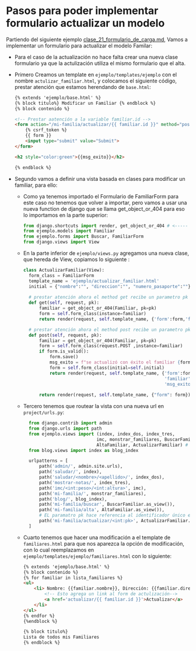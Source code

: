 # Pasos para poder implementar formulario actualizar un modelo
Partiendo del siguiente ejemplo [clase_21_formulario_de_carga.md](clase_21_formulario_de_carga.md), Vamos a implementar un formulario para actualizar el modelo Familar:

- Para el caso de la actualización no hace falta crear una nueva clase formulario ya que la actulización utiliza el mismo
  formulario que el alta.
  
- Primero Creamos un template en `ejemplo/templates/ejemplo` con el nombre `actulizar_familiar.html`, y colocamos el siguiente código, prestar atención que estamos herendando de `base.html`:
  ```html
  {% extends 'ejemplo/base.html' %}
  {% block titulo%} Modificar un Familiar {% endblock %}
  {% block contenido %}

  <!-- Prestar aatención a la variable familiar.id -->
  <form action="/mi-familia/actualizar/{{ familiar.id }}" method="post"> 
      {% csrf_token %}
      {{ form }}
      <input type="submit" value="Submit">
  </form>

  <h2 style="color:green">{{msg_exito}}</h2>

  {% endblock %}
  ``` 

- Segundo vamos a definir una vista basada en clases para modificar un familiar, para ello:
  
    - Como ya tenemos importado el Formulario de FamiliarForm para este caso no tenemos que volver a importar, pero vamos a usar una nueva function de django que se llama get_object_or_404 para eso lo importamos en la parte superior:

      ```python
      from django.shortcuts import render, get_object_or_404 # <----- Nuevo import
      from ejemplo.models import Familiar
      from ejemplo.forms import Buscar, FamiliarForm
      from django.views import View 
      ```

   
  - En la parte inferior de `ejemplo/views.py` agregamos una nueva clase, que hereda de View, copiamos lo siguiente :
    ```python
    class ActualizarFamiliar(View):
      form_class = FamiliarForm
      template_name = 'ejemplo/actualizar_familiar.html'
      initial = {"nombre":"", "direccion":"", "numero_pasaporte":""}
      
      # prestar atención ahora el method get recibe un parametro pk == primaryKey == identificador único
      def get(self, request, pk): 
          familiar = get_object_or_404(Familiar, pk=pk)
          form = self.form_class(instance=familiar)
          return render(request, self.template_name, {'form':form,'familiar': familiar})

      # prestar atención ahora el method post recibe un parametro pk == primaryKey == identificador único
      def post(self, request, pk): 
          familiar = get_object_or_404(Familiar, pk=pk)
          form = self.form_class(request.POST ,instance=familiar)
          if form.is_valid():
              form.save()
              msg_exito = f"se actualizó con éxito el familiar {form.cleaned_data.get('nombre')}"
              form = self.form_class(initial=self.initial)
              return render(request, self.template_name, {'form':form, 
                                                          'familiar': familiar,
                                                          'msg_exito': msg_exito})
          
          return render(request, self.template_name, {"form": form})
    ```
  - Tercero tenemos que routear la vista con una nueva url en `project/urls.py`:
    
    ```python
      from django.contrib import admin
      from django.urls import path
      from ejemplo.views import (index, index_dos, index_tres, 
                                imc, monstrar_familiares, BuscarFamiliar, 
                                AltaFamiliar, ActualizarFamiliar) # <--- NUEVO IMPORT
      from blog.views import index as blog_index

      urlpatterns = [
          path('admin/', admin.site.urls),
          path('saludar/', index),
          path('saludar/<nombre>/<apellido>/', index_dos),
          path('mostrar-notas/', index_tres),
          path('imc/<int:peso>/<int:altura>', imc),
          path('mi-familia/', monstrar_familiares),
          path('blog/', blog_index),
          path('mi-familia/buscar', BuscarFamiliar.as_view()), 
          path('mi-familia/alta', AltaFamiliar.as_view()),
          # EL paramatro pk hace referencia al identificador único en la base de datos para Familiar.
          path('mi-familia/actualizar/<int:pk>', ActualizarFamiliar.as_view()), # NUEVA RUTA PARA BUSCAR FAMILIAR
      ]
    ```

  - Cuarto tenemos que hacer una modificación a el template de `familiares.html` para que nos aparezca la opción de 
    modificación, con lo cual reemplazamos en `ejemplo/templates/ejemplo/familiares.html` con lo siguiente:

    ```html
    {% extends 'ejemplo/base.html' %}
    {% block contenido %}
    {% for familiar in lista_familiares %}
    <ul>
        <li> Nombre: {{familiar.nombre}}, Dirección: {{familiar.direccion}}, Pasaporte: {{familiar.numero_pasaporte}}
            <!-- Esto agrega un link al form de actulización-->
            <a href='actualizar/{{ familiar.id }}'>Actualizar</a>
        </li>
    </ul>
    {% endfor %}
    {%endblock %}

    {% block titulo%}
    Lista de todos mis Familiares
    {% endblock %}
    ```    
